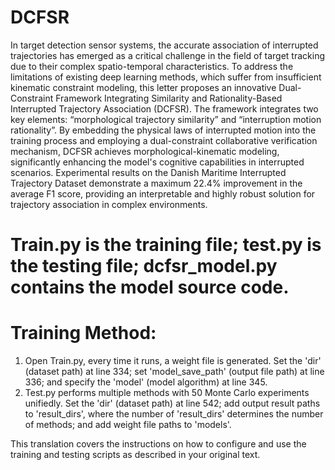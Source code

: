 # DCFSR

In target detection sensor systems, the accurate association of interrupted trajectories has emerged as a critical challenge in the field of target tracking due to their complex spatio-temporal characteristics. To address the limitations of existing deep learning methods, which suffer from insufficient kinematic constraint modeling, this letter proposes an innovative Dual-Constraint Framework Integrating Similarity and Rationality-Based Interrupted Trajectory Association (DCFSR). The framework integrates two key elements: “morphological trajectory similarity” and “interruption motion rationality”. By embedding the physical laws of interrupted motion into the training process and employing a dual-constraint collaborative verification mechanism, DCFSR achieves morphological-kinematic modeling, significantly enhancing the model's cognitive capabilities in interrupted scenarios. Experimental results on the Danish Maritime Interrupted Trajectory Dataset demonstrate a maximum 22.4\% improvement in the average F1 score, providing an interpretable and highly robust solution for trajectory association in complex environments. 

# Train.py is the training file; test.py is the testing file; dcfsr_model.py contains the model source code.
# Training Method:
1) Open Train.py, every time it runs, a weight file is generated. Set the 'dir' (dataset path) at line 334; set 'model_save_path' (output file path) at line 336; and specify the 'model' (model algorithm) at line 345.
2) Test.py performs multiple methods with 50 Monte Carlo experiments unifiedly. Set the 'dir' (dataset path) at line 542; add output result paths to 'result_dirs', where the number of 'result_dirs' determines the number of methods; and add weight file paths to 'models'. 

This translation covers the instructions on how to configure and use the training and testing scripts as described in your original text.

